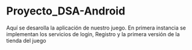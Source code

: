 # Proyecto_DSA-Android
Aquí se desarolla la aplicación de nuestro juego. En primera instancia se implementan los servicios de login, Registro y la primera versión de la tienda del juego
